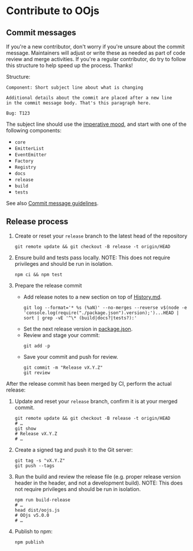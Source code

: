 # Contribute to OOjs

## Commit messages

If you're a new contributor, don't worry if you're unsure about
the commit message. Maintainers will adjust or write these as needed
as part of code review and merge activities. If you're a regular
contributor, do try to follow this structure to help speed up the
process. Thanks!

Structure:

```
Component: Short subject line about what is changing

Additional details about the commit are placed after a new line
in the commit message body. That's this paragraph here.

Bug: T123
```

The subject line should use the [imperative mood](https://en.wikipedia.org/wiki/Imperative_mood),
and start with one of the following components:

* `core`
* `EmitterList`
* `EventEmitter`
* `Factory`
* `Registry`
* `docs`
* `release`
* `build`
* `tests`

See also [Commit message guidelines](https://www.mediawiki.org/wiki/Gerrit/Commit_message_guidelines).

## Release process

1. Create or reset your `release` branch to the latest head of the repository
   ```
   git remote update && git checkout -B release -t origin/HEAD
   ```

2. Ensure build and tests pass locally.
   NOTE: This does not require privileges and should be run in isolation.
   ```
   npm ci && npm test
   ```

3. Prepare the release commit
   - Add release notes to a new section on top of [History.md](./History.md).
     ```
     git log --format='* %s (%aN)' --no-merges --reverse v$(node -e 'console.log(require("./package.json").version);')...HEAD | sort | grep -vE '^\* (build|docs?|tests?):'
     ```
   - Set the next release version in [package.json](./package.json).
   - Review and stage your commit:
     ```
     git add -p
     ```
   - Save your commit and push for review.
     ```
     git commit -m "Release vX.Y.Z"
     git review
     ```

After the release commit has been merged by CI, perform the actual release:

1. Update and reset your `release` branch, confirm it is at your merged commit.
   ```
   git remote update && git checkout -B release -t origin/HEAD
   # …
   git show
   # Release vX.Y.Z
   # …
   ```

3. Create a signed tag and push it to the Git server:
   ```
   git tag -s "vX.Y.Z"
   git push --tags
   ```

4. Run the build and review the release file (e.g. proper release version header
   in the header, and not a development build).
   NOTE: This does not require privileges and should be run in isolation.
   ```
   npm run build-release
   # …
   head dist/oojs.js
   # OOjs v5.0.0
   # …
   ```

5. Publish to npm:
   ```
   npm publish
   ```

